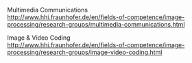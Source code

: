 Multimedia Communications  
http://www.hhi.fraunhofer.de/en/fields-of-competence/image-processing/research-groups/multimedia-communications.html


Image & Video Coding  
http://www.hhi.fraunhofer.de/en/fields-of-competence/image-processing/research-groups/image-video-coding.html
